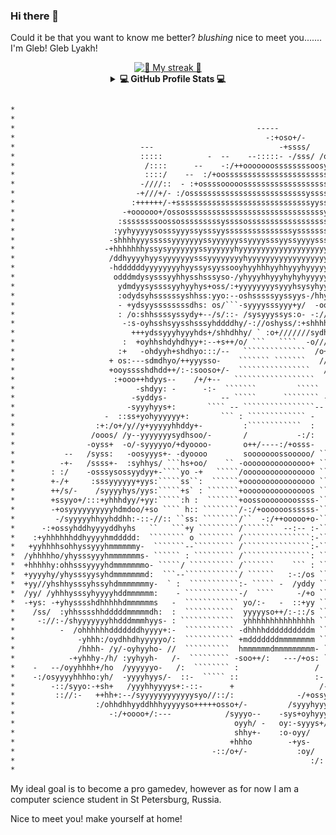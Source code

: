 ### Hi there 👋

<!--
**WhoLeb/WhoLeb** is a ✨ _special_ ✨ repository because its `README md` (this file) appears on your GitHub profile 

Here are some ideas to get you started:

- 🔭 I’m currently working on    
- 🌱 I’m currently learning    
- 👯 I’m looking to collaborate on    
- 🤔 I’m looking for help with    
- 💬 Ask me about    
- 📫 How to reach me:    
- 😄 Pronouns:    
- ⚡ Fun fact:    
-->
Could it be that you want to know me better? *blushing* nice to meet you....... I'm Gleb! Gleb Lyakh!

<div align="center">
  <a href="https://github.com/DenverCoder1/github-readme-streak-stats">
    <img title="🤡 Current streak 🤡"
         alt="🤡 My streak 🤡"
         src="https://github-readme-streak-stats.herokuapp.com?user=WhoLeb&theme=monokai&date_format=M%20j%5B%2C%20Y%5D"
         />
  </a>
  
<details> 
<summary align="center">
  <b>💻 GitHub Profile Stats 💻</b>
</summary>
  
</br>

  <div align="center">  
      <a href="https://github.com/anuraghazra/github-readme-stats">
        <img title="🇦 Github Stats 🇦"
             alt="🇦 WhoLeb's Github Stats 🇦"
             src="https://denvercoder1-github-readme-stats.vercel.app/api/?username=WhoLeb&show_icons=true&count_private=true&theme=monokai"
             height="192px"
            />
      </a>
  </br>
  <!-- TOP LANGUAGES -->
  <a href="https://github.com/WhoLeb">
     <img align="center" src="https://github-readme-stats.vercel.app/api/top-langs/?username=WhoLeb&card_width=300&langs_count=10&layout=compact&theme=monokai" />
  </a>


  <!-- WAKATIME -->

  <a href="https://github.com/WhoLeb">
    <img align="center" src="https://github-readme-stats.vercel.app/api/wakatime?username=WhoLeb&hide_title=false&langs_count=10&layout=compact&theme=monokai" />
  </a>
 </details>
</div>

``` diff

*                                                                                                                      *
*                                                                                                                      *
*                                                      -----                                                           *
*                                                        -:+oso+/-                                                     *
*                            ---                            -+ssss/                          -                         *
*                            :::::          -  --    --:::::- -/sss/ /ooso+/-             -::/                         *
*                             /::::      --    -:/++ooooooossssssssoosy+/:- -::         -:::/                          *
*                             ::::/    --  :/+oosssssssssssssssssssssssso/-             /:::-                          *
*                            -////::  - :+ossssooooossssssssssssssssssssssso/:          //::/                          *
*                           -+///+/- :/ossssssssssssssssssssssssssyssssssssssso: --     +/////-                        *
*                          :++++++/-+ssssssssssssssssssssssssssssssyyssssssssyyso:  -   +++++/+-                       *
*                        -+oooooo+/ossosssssssssssssssssssssssssssssssyssssssssyyso- -  /ooo+++o-                      *
*                       :ssssssssoossosssssssssyssssossssssssssssssssssyssssssssssss/ - -osooooo+                      *
*                      :yyhyyyyysosssyyyssysssyysssssssssssssssyssssssssysssssyysssss/ --ssssssss:                     *
*                     -shhhhyyysssssyyyyyyyssyyyyyyssyyyysssyyssyyyysssyyysssyyyyyshss/-+yyyyyyyy/                     *
*                    -+hhhhhhhyssysyyyyyyyssyyyyyyhyyyyyyyyyyyyyyyyyyyyyyyyyyyyyyysyyssshhhhyyyyyo              --     *
*                     /ddhyyyyhyysyyyyyyysssyyyyyyyyhyyyyyyyyyyyyyyyyyyyyyhyyyhhhhyyhhddddhhhhhhy+        --------     *
*                     -hddddddyyyyyyyyhyyssysyyssooyhyyhhhyyhhyyyhyyyyyyyyyhyhhhhhhyhmdddddddhhhy/        ------::-    *
*                      odddmdysysssyyhhysshsssyso-/yhyyyhhyyyhyhyhyyyyyyyyyhyyyyhhhyydmmmddddddho          -::::::-    *
*                       ydmdyysyssssyyhyyhys+oss/:+yyyyyyyysyyyhsysyhyyysyyyysssyyhyyhmmmmmdddho-         -::::::::-   *
*                       :odydsyhssssssyshhss:yyo:--oshsssssyyssyys-/hhyhyyyyhssssyyyyhhmmmmmdh+           -:/:////:-   *
*                       - +ydsyyssssssssdhs: os/```-syyyysssyyy+y/  -oossyyydysssyssshymmmmho-           -/////////-   *
*                       : /o:shhssssyssydy+--/s/::- /sysyyyssys:o- -:///:/++sysssyyssdydddds-            ://///////-   *
*                        -:s-oyhsshsyysshsssyhddddhy/-://oshyss/:+shhhhddys//yysyhyyydyyyyyyo-    -:    -:////////:-   *
*                          +++ydssyyyhyyyhds+/shhdhhy/ ` :o+///////sydhyhoyhhyhyyhyyhdyyyyyhyso//+:    -:/++++//++:-   *
*                        :  +oyhhshdyhdhyy+:--+s++/o/ ```   ````  -o///oo:/oyydyydyyhyyyhyyyo/+o/-    -/++++++++++:    *
*                       :+   -ohdyyh+shdhyo:::/--   ``````````````  /o+///osyddyyhyysyyyhyyyy:      -:/+o++++++++/-    *
*                     + os:---sdmdhyo/++yyysso-    ``````` ```````   ///+sysydyysyys/hyyhyys/s    -:++oooo+++o+++:     *
*                     +ooysssshdhdd++/:-:sooso+/-  ````````````````   /++++oso/+oss+shyyyyyo o: -:+ossoooooooooo/-     *
*                      :+ooo++hdyys--    /+/+--   ``````````````````    ---/// :::/hdyyhyys/-os+ossssssoooooooso:      *
*                           -shdyy: -      -:-  ```````         `````    --:-    - odyhhyyo/ohhyyyyyyyssoooooso+-      *
*                          -syddys-            -- `````      ```````` ---       -- -shdyhhsyhdyysyyyyyyyysssso/-       *
*                         -syyyhyys+:       ```` -- ````````````````--            -/hmdddyhdhhyyyssyyhhhyyyys/-        *
*                    -  ::ss+yohyyyyyy+:       ``` : ````````````` -            -+ydmmmmdhhyhhhhhyyyyyhhhhys/-         *
*                  :+:/o+/y//y+yyyyyhhddy+-         :````````````  :         :+ydmmmmmmmhyssyhdddhhhhhhhys/-           *
*                 /ooos/ /y--yyyyyyysydhsoo/-       /           -:/:       :ydmmmhhdddmmdhhhyhhhddddddhs/-             *
*                -oyss+  -o/-syyyyyo/+dyoooo-       o++/----:/+osss-       smmmmmsoosssyhdddddhdmddhdmo-               *
*           --   /syss:   -oosyyys+- -dyoooo        sooooooossooooo/ ````` /mmmmmsoooo:--+dmmmmmhysydd:                *
*          -+-   /ssss+-  :syhhys/ ```hs+oo/    `` -ooooooooooooooo+ `````` dmmdmyo+/-    :dmmdhyyhmd+ /               *
*        : :/    -osssysossyydyy+-````yo -+   `````/oooooooooooooooo ```````ommmmy/-````  /+mmmmmmmh+:/s-              *
*        +-/+     :sssyyyyyy+yys:`````ss``:  ``````+oooooooooooooooo ``````` hmdhs ``````/:-dmmmmmmdhdh+               *
*        ++/s/-    /syyyyhys/yys:`````+s` : ```````+ooooooooooooooos ``````` /soyy/-    :+--ddmmmmmmds:                *
*        +ssyyo+/:::+yhhhdyy/+yy:`````:h :  ```````+oossoooooooossss-```````` o yyyysooo/--:ddmmmmmmddy/-              *
*        -+osyyyyyyyyyyhdmdoo/+so ```` h:: ````````/-:/+oooooossssss-```````` /-y::+++/:-- smmmmyydmdddds:             *
*         -/syyyyyhhyyhddhh:-::-//:: ``ss: ````````/``  -:/++ooooo+o-````````` oo ``       dmmmmy//yddddds-            *
*      -:+ossyhddhyyyyddhyhs   ``   ```+y `````````/```````  --:-- :-````````` /: ``````  ommmmmmdy/odddds:            *
*    :+yhhhhhhddhyyyyhmddddd:  ```````` o ```````` /```````````````:-`````````` +/:- ``` :dmmmmmmmmdoyddys/            *
*   +yyhhhhsohhyssyyyhmmmmmmy-  ```````--````````` /```````````````:-`````````` /++oo+:- ymmmmmmmmmddhhyso//+:         *
*  /yhhhhho/yhysssyyyhmmmmmmms- `````` : ````````` /```````````````: ``````````  : --:+sommmmmmmmmddhyyso-  :so-       *
*  +hhhhhy:ohhsssyyyyhdmmmmmmmo- `````/ `````````` /```````    ``` : ``````````` :    -:ymmmmmmmmddhhyo/-    :so       *
*  +yyyyhy/yhysssyysyhdmmmmmmmd:  ```--````````````/ ``````   :-:/os ```````````  :    -hmmmmmmmmmdddy//osso- /s-      *
*  +yy//yhshhysssyhssyhdmmmmmmmy-  ` :  ```````````:- ````` -  /yddy ```````````  :-   /mmmmmmmmmdddd/--:/+os/o+       *
*  /yy/ /yhhhysssyhyyyyhddmmmmmm:    - ````````````-/  ````     -/+o ````````````  :  -smmmmmmmmmddddo:- -:/sy/        *
*  -+ys: -+yhysssshdhhhhhdmmmmmms   -  ```````````` yo/:-   -  ::+yy ````````````` :- :dmmmmmmmmdmmdddhyyyhyos/        *
*    /ss/  :yhhsssshhdddddmmmmmdh:  :  ```````````  yyyyyso++/:-::/s `````````````  : smmmmmmmmdddddddhhhhhsyh+        *
*     -://:-/shyyyyyyyhhdddmmmhyys- : ````````````  yhhhhhhhhhhhhhhh `````````` ``  ::dmmmmmmmmdyhdddhhhhhhhhhs/:      *
*          -  /ohhhhhhdddddddhyyyy+:-  ``````````` -dhhhhddddddddddm ``````````+``  :smmmmmmmddhyyhhhhhhhhhyhhhyys+:   *
*              -yhhh:/oydhhdhyyyyyo/:  ``````````` +mdddddddmmmmmmmm ``````````o-   /mmmmmmmdddyssyyy+shhhyo+syyyo+o+- *
*              /hhhh- /y/-oyhyyho- //  ``````````  hmmmmmmdmmmmmmmmm- `````````/y/--hmmmmmdddhyssssss:-ohhhs--+yyy+-:+-*
*            -+yhhhy-/h/ :yyhyyh-   /-  ````````` -soo++/:   ---/+os: ``````````/yyyddddhhyyyssssssso- :yhhs:  :oyy/-+-*
*    -   --/oyyhhhh+/ho  /yyyyyyo-   /:  ```````` :                 /  ```````-  -osyyyyyyyyyyssssss+  :yhy+--  -syo:: *
*    -:/osyyyyhhhho:yh/  -yyyyhyys/-  ::-  ````` ::                 :-  ``````/:-:- -://++osysssssso///shys/:    +yo:  *
*        -::/syyo:-+sh+   /yyyhhyyyys+:-::-      +                   /-       -oso+//++ossyssssoo+/ ::+syo:-    -ss:   *
*         :://:-   ++hh+:--/syyyyyyyyyyyysyo//::/:              -/+ossyyyyssssssshyyyyyyyysso/      -:::-      -+o:    *
*                  :/ohhdhhyyddhhhyyyyyso+++++osso+/-         /syyyhyyyyyyyyyhyhhhhyyyyyy+-                  -::-      *
*                     -:/+oooo+/:---            /syyyo--    -sys+oyhyyyyyyyyhyysso++//syo                              *
*                                                 oyyh/ -   oy:-syyys+/:--:::::::::-  oyo                              *
*                                                 shhy+-    :o-oyy/                   -+so:                            *
*                                                +hhho        -+ys-                      -////                         *
*                                            -::/o+/-           :oy/                                                   *
*                                                                  :/:                                                 *
*                                                                                                                      *

```
My ideal goal is to become a pro gamedev, however as for now I am a computer science student in St Petersburg, Russia. 

Nice to meet you! make yourself at home! 
